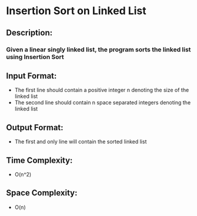 # Insertion Sort on Linked List
## Description:
### Given a linear singly linked list, the program sorts the linked list using Insertion Sort
## Input Format:
* The first line should contain a positive integer n denoting the size of the linked list
* The second line should contain n space separated integers denoting the linked list
## Output Format:
* The first and only line will contain the sorted linked list
## Time Complexity: 
* O(n^2)
## Space Complexity: 
* O(n)